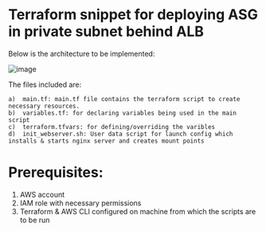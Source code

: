 # Terraform snippet for deploying ASG in private subnet behind ALB

 Below is the architecture to be implemented:

![image](https://user-images.githubusercontent.com/70053804/119807062-662c0c00-bf00-11eb-97f9-1a463a48ec0b.png)


The files included are:

    a)  main.tf: main.tf file contains the terraform script to create necessary resources.
    b)  variables.tf: for declaring variables being used in the main script
    c)  terraform.tfvars: for defining/overriding the varibles
    d)  init_webserver.sh: User data script for launch config which installs & starts nginx server and creates mount points
       
# Prerequisites:
 
 1.  AWS account 
 2.  IAM role with necessary permissions
 3.  Terraform & AWS CLI configured on machine from which the scripts are to be run
